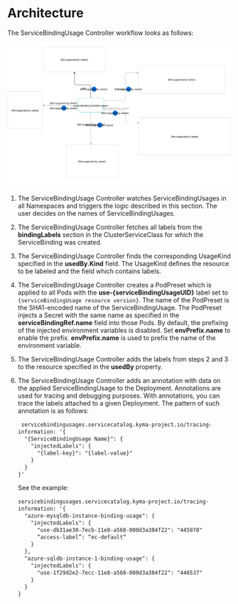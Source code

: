 # Architecture

The ServiceBindingUsage Controller workflow looks as follows:

![Architecture](assets/architecture.svg)

1. The ServiceBindingUsage Controller watches ServiceBindingUsages in all Namespaces and triggers the logic described in this section. The user decides on the names of ServiceBindingUsages.

2. The ServiceBindingUsage Controller fetches all labels from the **bindingLabels** section in the ClusterServiceClass for which the ServiceBinding was created.

3. The ServiceBindingUsage Controller finds the corresponding UsageKind specified in the **usedBy.Kind** field. The UsageKind defines the resource to be labeled and the field which contains labels.

4. The ServiceBindingUsage Controller creates a PodPreset which is applied to all Pods with the **use-{serviceBindingUsageUID}** label set to `{serviceBindingUsage resource version}`. The name of the PodPreset is the SHA1-encoded name of the ServiceBindingUsage. The PodPreset injects a Secret with the same name as specified in the  **serviceBindingRef.name** field into those Pods. By default, the prefixing of the injected environment variables is disabled. Set **envPrefix.name** to enable the prefix. **envPrefix.name** is used to prefix the name of the environment variable.

5. The ServiceBindingUsage Controller adds the labels from steps 2 and 3 to the resource specified in the **usedBy** property.

6. The ServiceBindingUsage Controller adds an annotation with data on the applied ServiceBindingUsage to the Deployment. Annotations are used for tracing and debugging purposes. With annotations, you can trace the labels attached to a given Deployment. The pattern of such annotation is as follows:

    ```
     servicebindingusages.servicecatalog.kyma-project.io/tracing-information: '{
      "{ServiceBindingUsage Name}": {
        "injectedLabels": {
          "{label-key}": "{label-value}"
        }
      }
    }'
    ```

    See the example:

    ```
    servicebindingusages.servicecatalog.kyma-project.io/tracing-information: '{
      "azure-mysqldb-instance-binding-usage": {
        "injectedLabels": {
          "use-db31ae30-7ecb-11e8-a568-000d3a384f22": "445978"
          “access-label”: “ec-default“
        }
      },
      "azure-sqldb-instance-1-binding-usage": {
        "injectedLabels": {
          "use-1f29d2e2-7ecc-11e8-a568-000d3a384f22": "446537"
        }
      }
    }
    ```
